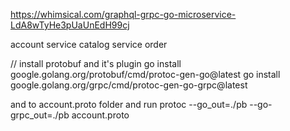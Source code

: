 https://whimsical.com/graphql-grpc-go-microservice-LdA8wTyHe3pUaUnEdH99cj



account service
catalog service
order

// install protobuf and it's plugin
go install google.golang.org/protobuf/cmd/protoc-gen-go@latest
go install google.golang.org/grpc/cmd/protoc-gen-go-grpc@latest


and to account.proto folder and run protoc --go_out=./pb --go-grpc_out=./pb account.proto
